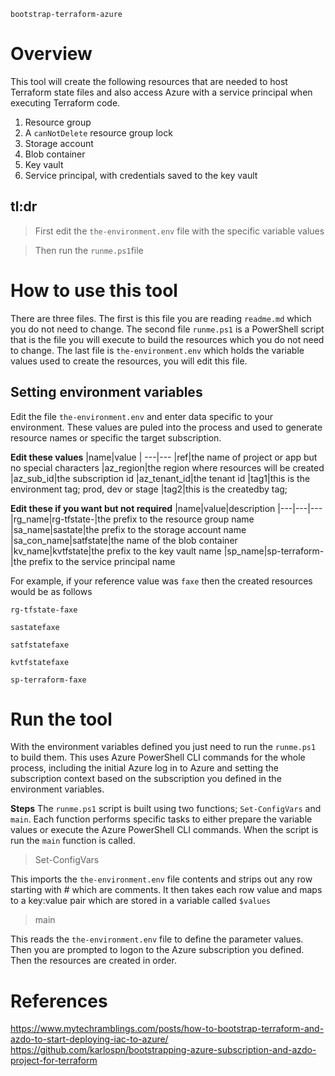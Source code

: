 `bootstrap-terraform-azure`

# Overview
This tool will create the following resources that are needed to host Terraform state files and also access Azure with a service principal when executing Terraform code.

1. Resource group
2. A `canNotDelete` resource group lock
3. Storage account
4. Blob container
5. Key vault
6. Service principal, with credentials saved to the key vault

## tl:dr
> First edit the `the-environment.env` file with the specific variable values

> Then run the `runme.ps1`file

# How to use this tool
There are three files. The first is this file you are reading `readme.md` which you do not need to change. The second file `runme.ps1` is a PowerShell script that is the file you will execute to build the resources which you do not need to change. The last file is `the-environment.env` which holds the variable values used to create the resources, you will edit this file.

## Setting environment variables
Edit the file `the-environment.env` and enter data specific to your environment. These values are puled into the process and used to generate resource names or specific the target subscription.

**Edit these values**
|name|value
| ---|---
|ref|the name of project or app but no special characters
|az_region|the region where resources will be created
|az_sub_id|the subscription id
|az_tenant_id|the tenant id
|tag1|this is the environment tag; prod, dev or stage
|tag2|this is the createdby tag; 

**Edit these if you want but not required**
|name|value|description
|---|---|---
|rg_name|rg-tfstate-|the prefix to the resource group name
|sa_name|sastate|the prefix to the storage account name
|sa_con_name|satfstate|the name of the blob container
|kv_name|kvtfstate|the prefix to the key vault name
|sp_name|sp-terraform-|the prefix to the service principal name

For example, if your reference value was `faxe` then the created resources would be as follows

`rg-tfstate-faxe`

`sastatefaxe`

`satfstatefaxe`

`kvtfstatefaxe`

`sp-terraform-faxe`


# Run the tool
With the environment variables defined you just need to run the `runme.ps1` to build them. This uses Azure PowerShell CLI commands for the whole process, including the initial Azure log in to Azure and setting the subscription context based on the subscription you defined in the environment variables.

**Steps**
The `runme.ps1` script is built using two functions; `Set-ConfigVars` and `main`. Each function performs specific tasks to either prepare the variable values or execute the Azure PowerShell CLI commands. When the script is run the `main` function is called.

> Set-ConfigVars

This imports the `the-environment.env` file contents and strips out any row starting with # which are comments. It then takes each row value and maps to a key:value pair which are stored in a variable called `$values`

> main

This reads the `the-environment.env` file to define the parameter values. Then you are prompted to logon to the Azure subscription you defined. Then the resources are created in order.

> 

# References
https://www.mytechramblings.com/posts/how-to-bootstrap-terraform-and-azdo-to-start-deploying-iac-to-azure/
https://github.com/karlospn/bootstrapping-azure-subscription-and-azdo-project-for-terraform
